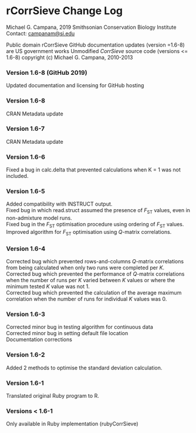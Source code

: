 # rCorrSieve Change Log

Michael G. Campana, 2019
Smithsonian Conservation Biology Institute
Contact: campanam@si.edu

Public domain rCorrSieve GitHub documentation updates (version =1.6-8) are US government works
Unmodified *CorrSieve* source code (versions <= 1.6-8) copyright (c) Michael G. Campana, 2010-2013

### Version 1.6-8 (GitHub 2019)  
Updated documentation and licensing for GitHub hosting  

### Version 1.6-8
CRAN Metadata update  

### Version 1.6-7
CRAN Metadata update  

### Version 1.6-6  
Fixed a bug in calc.delta that prevented calculations when K = 1 was not included.  

### Version 1.6-5  
Added compatibility with INSTRUCT output.  
Fixed bug in which read.struct assumed the presence of *F*<sub>ST</sub> values, even in non-admixture model runs.  
Fixed bug in the *F*<sub>ST</sub> optimisation procedure using ordering of *F*<sub>ST</sub> values.  
Improved algorithm for *F*<sub>ST</sub> optimisation using *Q*-matrix correlations.  

### Version 1.6-4  
Corrected bug which prevented rows-and-columns *Q*-matrix correlations from being calculated when only two runs were completed per *K*.  
Corrected bug which prevented the performance of *Q*-matrix correlations when the number of runs per *K* varied between *K* values or where the minimum tested *K* value was not 1.  
Corrected bug which prevented the calculation of the average maximum correlation when the number of runs for individual *K* values was 0.  

### Version 1.6-3  
Corrected minor bug in testing algorithm for continuous data  
Corrected minor bug in setting default file location  
Documentation corrections  

### Version 1.6-2  
Added 2 methods to optimise the standard deviation calculation.  

### Version 1.6-1  
Translated original Ruby program to R.  

### Versions < 1.6-1  
Only available in Ruby implementation (rubyCorrSieve)  
